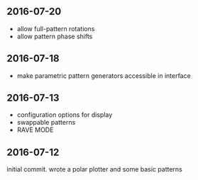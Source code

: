2016-07-20
-----
+ allow full-pattern rotations
+ allow pattern phase shifts

2016-07-18
-----
+ make parametric pattern generators accessible in interface

2016-07-13
-----
+ configuration options for display
+ swappable patterns
+ RAVE MODE

2016-07-12
-----
initial commit. wrote a polar plotter and some basic patterns
